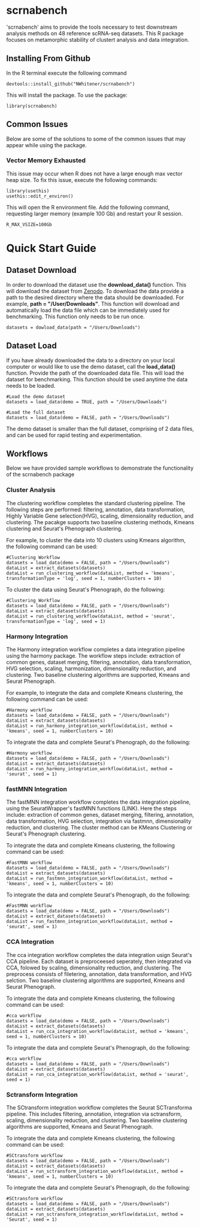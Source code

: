 # scrnabench
'scrnabench' aims to provide the tools necessary to test downstream analysis methods on 48 reference scRNA-seq datasets.
This R package focuses on metamorphic stability of clustert analysis and data integration. 

## Installing From Github

In the R terminal execute the following command 

```
devtools::install_github("NWhitener/scrnabench")
```
This will install the package. To use the package:
```
library(scrnabench)
```

## Common Issues 

Below are some of the solutions to some of the common issues that may appear while using the package. 

### Vector Memory Exhausted 

This issue may occur when R does not have a large enough max vector heap size. To fix this issue, execute the following commands: 

```
library(usethis) 
usethis::edit_r_environ()
```

This will open the R environment file. Add the following command, requesting larger memory (example 100 Gb) and restart your R session. 

```
R_MAX_VSIZE=100Gb
```

# Quick Start Guide 

## Dataset Download
In order to download the dataset use the **download_data()** function. This will download the dataset from [Zenodo](https://zenodo.org/record/6617997).
To download the data provide a path to the desired directory where the data should be downloaded. For example, **path = "/User/Downloads"**.  This function will download and automatically load the data file which can be immediately used for benchmarking. This function only needs to be run once. 

```
datasets = dowload_data(path = "/Users/Downloads")  
```

## Dataset Load 
If you have already downloaded the data to a directory on your local computer or would like to use the demo dataset, call the **load_data()** function.  Provide the path of the downloaded data file.  This will load the dataset for benchmarking. This function should be used anytime the data needs to be loaded.

```
#Load the demo dataset 
datasets = load_data(demo = TRUE, path = "/Users/Downloads") 

#Load the full dataset 
datasets = load_data(demo = FALSE, path = "/Users/Downloads")
```

The demo dataset is smaller than the full dataset, comprising of 2 data files, and can be used for rapid testing and experimentation.

## Workflows 
Below we have provided sample workflows to demonstrate the functionality of the scrnabench package

### Cluster Analysis 

The clustering workflow completes the standard clustering pipeline. The following steps are performed: filtering, annotation, data transformation, Highly Variable Gene selection(HVG), 
scaling, dimensionality reduction, and clustering. The pacakge supports two baseline clustering methods, Kmeans clustering and Seurat's Phenograph clustering. 

For example, to cluster the data into 10 clusters using Kmeans algorithm, the following command can be used: 

```
#Clustering Workflow 
datasets = load_data(demo = FALSE, path = "/Users/Downloads")
dataList = extract_datasets(datasets)
dataList = run_clustering_workflow(dataList, method = 'kmeans', transformationType = 'log', seed = 1, numberClusters = 10)
```
To cluster the data using Seurat's Phenograph, do the following: 
 ```
 #Clustering Workflow 
datasets = load_data(demo = FALSE, path = "/Users/Downloads")
dataList = extract_datasets(datasets)
dataList = run_clustering_workflow(dataList, method = 'seurat', transformationType = 'log', seed = 1)
 ```

### Harmony Integration 

The Harmony integration workflow completes a data integration pipeline using the harmony package. The workflow steps include: extraction of common genes, dataset merging, filtering, annotation, data transformation,
HVG selection, scaling, harmonization, dimensionality reduction, and clustering. Two baseline clustering algorithms are supported, Kmeans and Seurat Phenograph.


For example, to integrate the data and complete Kmeans clustering, the following command can be used: 
```
#Harmony workflow
datasets = load_data(demo = FALSE, path = "/Users/Downloads")
dataList = extract_datasets(datasets)
dataList = run_harmony_integration_workflow(dataList, method = 'kmeans', seed = 1, numberClusters = 10)
```
To integrate the data and complete Seurat's Phenograph, do the following: 

```
#Harmony workflow
datasets = load_data(demo = FALSE, path = "/Users/Downloads")
dataList = extract_datasets(datasets)
dataList = run_harmony_integration_workflow(dataList, method = 'seurat', seed = 1)
```


### fastMNN Integration 

The fastMNN integration workflow completes the data integration pipeline, using the SeuratWrapper's fastMNN functions (LINK). Here the steps include: extraction of common genes, dataset merging, filtering, annotation, data transformation,
HVG selection, integration via fastmnn, dimensionality reduction, and clustering. The cluster method can be KMeans Clustering or Seurat's Phenograph clustering.

To integrate the data and complete Kmeans clustering, the following command can be used: 
```
#FastMNN workflow
datasets = load_data(demo = FALSE, path = "/Users/Downloads")
dataList = extract_datasets(datasets)
dataList = run_fastmnn_integration_workflow(dataList, method = 'kmeans', seed = 1, numberClusters = 10)
```
To integrate the data and complete Seurat's Phenograph, do the following: 
```
#FastMNN workflow
datasets = load_data(demo = FALSE, path = "/Users/Downloads")
dataList = extract_datasets(datasets)
dataList = run_fastmnn_integration_workflow(dataList, method = 'seurat', seed = 1)
```


### CCA Integration 

The cca integration workflow completes the data integration usign Seurat's CCA pipeline.  Each dataset is preproceesed seperately, then integrated via CCA, folowed by scaling, dimensionality reduction, and clustering. The preprocess consists of filetering, annotation, data transformation, and HVG selction. Two baseline clustering algorithms are supported, Kmeans and Seurat Phenograph.


To integrate the data and complete Kmeans clustering, the following command can be used: 
```
#cca workflow
datasets = load_data(demo = FALSE, path = "/Users/Downloads")
dataList = extract_datasets(datasets)
dataList = run_cca_integration_workflow(dataList, method = 'kmeans', seed = 1, numberClusters = 10)
```
To integrate the data and complete Seurat's Phenograph, do the following: 
```
#cca workflow
datasets = load_data(demo = FALSE, path = "/Users/Downloads")
dataList = extract_datasets(datasets)
dataList = run_cca_integration_workflow(dataList, method = 'seurat', seed = 1)
```

### Sctransform Integration 

The SCtransform integration workflow completes the Seurat SCTransforma pipeline. This includes filtering, annotation, integration via sctransform, scaling, dimensionality reduction, and clustering. Two baseline clustering algorithms are supported, Kmeans and Seurat Phenograph.


To integrate the data and complete Kmeans clustering, the following command can be used: 
```
#SCtransform workflow
datasets = load_data(demo = FALSE, path = "/Users/Downloads")
dataList = extract_datasets(datasets)
dataList = run_sctransform_integration_workflow(dataList, method = 'kmeans', seed = 1, numberClusters = 10)
```
To integrate the data and complete Seurat's Phenograph, do the following: 
```
#SCtransform workflow
datasets = load_data(demo = FALSE, path = "/Users/Downloads")
dataList = extract_datasets(datasets)
dataList = run_sctransform_integration_workflow(dataList, method = 'Seurat', seed = 1)
```
